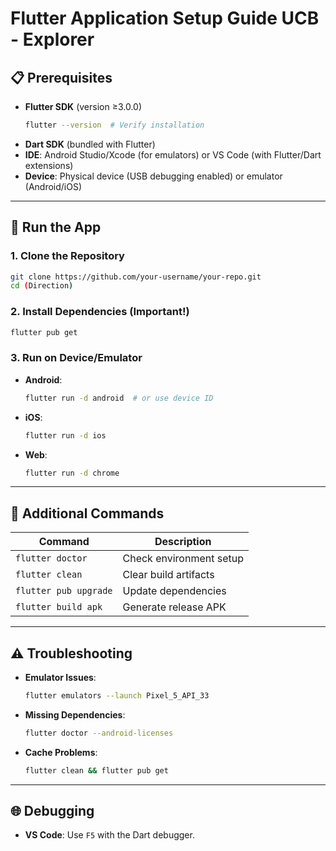 
# **Flutter Application Setup Guide UCB - Explorer**

## 📋 Prerequisites  
- **Flutter SDK** (version ≥3.0.0)  
  ```bash
  flutter --version  # Verify installation
  ```
- **Dart SDK** (bundled with Flutter)  
- **IDE**: Android Studio/Xcode (for emulators) or VS Code (with Flutter/Dart extensions)  
- **Device**: Physical device (USB debugging enabled) or emulator (Android/iOS)  

---

## 🚀 **Run the App**  
### **1. Clone the Repository**  
```bash
git clone https://github.com/your-username/your-repo.git
cd (Direction)
```

### **2. Install Dependencies (Important!)**  
```bash
flutter pub get
```

### **3. Run on Device/Emulator**  
- **Android**:  
  ```bash
  flutter run -d android  # or use device ID
  ```
- **iOS**:  
  ```bash
  flutter run -d ios
  ```
- **Web**:  
  ```bash
  flutter run -d chrome
  ```

---

## 🔧 **Additional Commands**  
| Command | Description |  
|---------|-------------|  
| `flutter doctor` | Check environment setup |  
| `flutter clean` | Clear build artifacts |  
| `flutter pub upgrade` | Update dependencies |  
| `flutter build apk` | Generate release APK |  

---

## ⚠️ **Troubleshooting**  
- **Emulator Issues**:  
  ```bash
  flutter emulators --launch Pixel_5_API_33
  ```
- **Missing Dependencies**:  
  ```bash
  flutter doctor --android-licenses
  ```
- **Cache Problems**:  
  ```bash
  flutter clean && flutter pub get
  ```

---

## 🌐 **Debugging**  
- **VS Code**: Use `F5` with the Dart debugger.    

